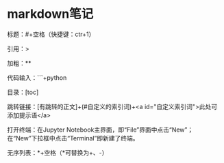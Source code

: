# markdown笔记

标题：#+空格（快捷键：ctr+1）



引用：>



加粗：**



代码输入：```+python



目录：[toc]



跳转链接：[有跳转的正文]+(#自定义的索引词)+\<a id="自定义索引词">此处可添加提示语\</a>



打开终端：在Jupyter Notebook主界面，即“File”界面中点击“New”；在“New”下拉框中点击“Terminal”即新建了终端。



无序列表：\*+空格（\*可替换为+、-）




